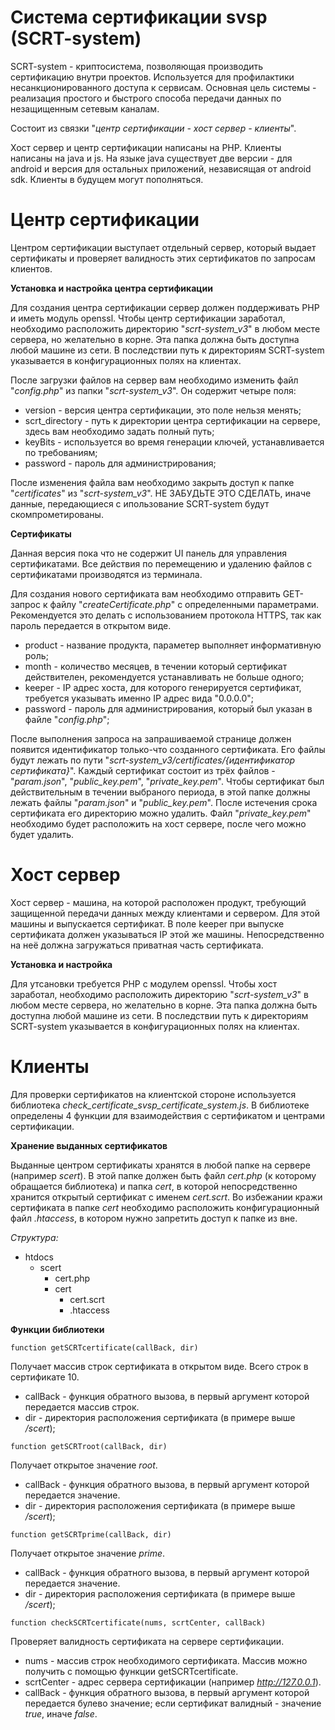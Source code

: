 # Система сертификации svsp (SCRT-system)

SCRT-system - криптосистема, позволяющая производить сертификацию внутри проектов. Используется для профилактики несанкционированного доступа к сервисам.
Основная цель системы - реализация простого и быстрого способа передачи данных по незащищенным сетевым каналам.

Состоит из связки "*центр сертификации - хост сервер - клиенты*".

Хост сервер и центр сертификации написаны на PHP. Клиенты написаны на java и js. На языке java существует две версии - для android и версия для остальных приложений, независящая от android sdk. Клиенты в будущем могут пополняться.

# Центр сертификации

Центром сертификации выступает отдельный сервер, который выдает сертификаты и проверяет валидность этих сертификатов по запросам клиентов. 

**Установка и настройка центра сертификации**

Для создания центра сертификации сервер должен поддерживать PHP и иметь модуль openssl. Чтобы центр сертификации заработал, необходимо расположить директорию "*scrt-system_v3*" в любом месте сервера,
но желательно в корне. Эта папка должна быть доступна любой машине из сети. В последствии путь к директориям SCRT-system указывается в конфигурационных полях на клиентах.

После загрузки файлов на сервер вам необходимо изменить файл "*config.php*" из папки "*scrt-system_v3*". Он содержит четыре поля:

-   version - версия центра сертификации, это поле нельзя менять;
-   scrt_directory - путь к директории центра сертификации на сервере, здесь вам необходимо задать полный путь;
-   keyBits - используется во время генерации ключей, устанавливается по требованиям;
-   password - пароль для администрирования;

После изменения файла вам необходимо закрыть доступ к папке "*certificates*" из "*scrt-system_v3*". 
НЕ ЗАБУДЬТЕ ЭТО СДЕЛАТЬ, иначе данные, передающиеся с ипользование SCRT-system будут скомпрометированы.

**Сертификаты**

Данная версия пока что не содержит UI панель для управления сертификатами. Все действия по перемещению и удалению файлов с сертификатами производятся из терминала.

Для создания нового сертификата вам необходимо отправить GET-запрос к файлу "*createCertificate.php*" с определенными параметрами. 
Рекомендуется это делать с использованием протокола HTTPS, так как пароль передается в открытом виде.

-   product - название продукта, параметер выполняет информативную роль;
-   month - количество месяцев, в течении который сертификат действителен, рекомендуется устанавливать не больше одного;
-   keeper - IP адрес хоста, для которого генерируется сертификат, требуется указывать именно IP адрес вида "0.0.0.0";
-   password - пароль для администрирования, который был указан в файле "*config.php*";

После выполнения запроса на запрашиваемой странице должен появится идентификатор только-что созданного сертификата. Его файлы будут лежать по пути "*scrt-system_v3/certificates/{идентификатор сертификата}*".
Каждый сертификат состоит из трёх файлов - "*param.json*", "*public_key.pem*", "*private_key.pem*". Чтобы сертификат был действительным в течении выбраного периода, в этой папке должны лежать файлы "*param.json*" и "*public_key.pem*".
После истечения срока сертификата его директорию можно удалить. Файл "*private_key.pem*" необходимо будет расположить на хост сервере, после чего можно будет удалить.

# Хост сервер

Хост сервер - машина, на которой расположен продукт, требующий защищенной передачи данных между клиентами и сервером. Для этой машины и выпускается сертификат.
В поле keeper при выпуске сертификата должен указываться IP этой же машины. Непосредственно на неё должна загружаться приватная часть сертификата.

**Установка и настройка**

Для утсановки требуется PHP с модулем openssl. Чтобы хост заработал, необходимо расположить директорию "*scrt-system_v3*" в любом месте сервера,
но желательно в корне. Эта папка должна быть доступна любой машине из сети. В последствии путь к директориям SCRT-system указывается в конфигурационных полях на клиентах.




# Клиенты

Для проверки сертификатов на клиентской стороне используется библиотека *check_certificate_svsp_certificate_system.js*. В библиотеке определены 4 функции 
для взаимодействия с сертификатом и центрами сертификации. 

**Хранение выданных сертификатов**

Выданные центром сертификаты хранятся в любой папке на сервере (например *scert*). В этой папке должен быть файл *cert.php* (к которому 
обращается библиотека) и папка *cert*, в которой непосредственно хранится открытый сертификат с именем *cert.scrt*. Во избежании кражи сертификата в папке 
*cert* необходимо расположить конфигурационный файл *.htaccess*, в котором нужно запретить доступ к папке из вне.

*Структура:*

- htdocs
    + scert
        * cert.php
        * cert
            - cert.scrt
            - .htaccess

**Функции библиотеки**

`function getSCRTcertificate(callBack, dir)`

Получает массив строк сертификата в открытом виде. Всего строк в сертификате 10.

- callBack - функция обратного вызова, в первый аргумент которой передается массив строк.
- dir - директория расположения сертификата (в примере выше */scert*);

`function getSCRTroot(callBack, dir)`

Получает открытое значение *root*.

- callBack - функция обратного вызова, в первый аргумент которой передается значение.
- dir - директория расположения сертификата (в примере выше */scert*);

`function getSCRTprime(callBack, dir)`

Получает открытое значение *prime*.

- callBack - функция обратного вызова, в первый аргумент которой передается значение.
- dir - директория расположения сертификата (в примере выше */scert*);

`function checkSCRTcertificate(nums, scrtCenter, callBack)`

Проверяет валидность сертификата на сервере сертификации.

- nums - массив строк необходимого сертификата. Массив можно получить с помощью функции getSCRTcertificate.
- scrtCenter - адрес сервера сертификации (например *http://127.0.0.1*).
- callBack - функция обратного вызова, в первый аргумент которой передается булево значение; если сертификат валидный - значение *true*, иначе *false*.



